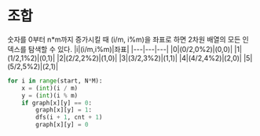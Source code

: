# 조합
숫자를 0부터 n*m까지 증가시킬 때 (i/m, i%m)을 좌표로 하면 2차원 배열의 모든 인덱스를 탐색할 수 있다.
|i|(i/m,i%m)|좌표|
|---|---|---|
|0|(0/2,0%2)|(0,0)|
|1|(1/2,1%2)|(0,1)|
|2|(2/2,2%2)|(1,0)|
|3|(3/2,3%2)|(1,1)|
|4|(4/2,4%2)|(2,0)|
|5|(5/2,5%2)|(2,1)|

```python
for i in range(start, N*M):
    x = (int)(i / m)
    y = (int)(i % m)
    if graph[x][y] == 0:
        graph[x][y] = 1:
        dfs(i + 1, cnt + 1)
        graph[x][y] = 0
```